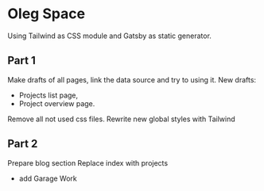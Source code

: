 # Oleg Space
Using Tailwind as CSS module and Gatsby as static generator.
## Part 1
Make drafts of all pages, link the data source and try to using it.
New drafts:
- Projects list page,
- Project overview page.

Remove all not used css files.
Rewrite new global styles with Tailwind 

## Part 2 

Prepare blog section
Replace index with projects

- add Garage Work